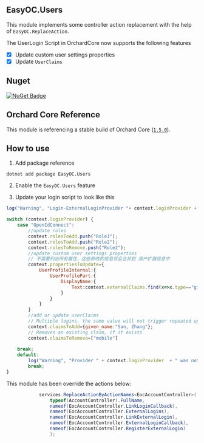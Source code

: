 
## EasyOC.Users

This module implements some controller action replacement with the help of `EasyOC.ReplaceAction`.

The UserLogin Script in OrchardCore now supports the following features

- [x] Update custom user settings properties
- [x] Update `UserClaims`

## Nuget

[![NuGet Badge](https://buildstats.info/nuget/Users.SwaggerUI?includePreReleases=true)](https://www.nuget.org/packages/EasyOC.Users)


## Orchard Core Reference

This module is referencing a stable build of Orchard Core ([`1.5.0`](https://www.nuget.org/packages/OrchardCore.Module.Targets/1.5.0)).





## How to use

1. Add package reference
```
dotnet add package EasyOC.Users
```
2. Enable the `EasyOC.Users` feature

3. Update your login script to look like this

```js
log("Warning", "Login-ExternalLoginProvider "+ context.loginProvider +  JSON.stringify(context));

switch (context.loginProvider) {
    case "OpenIdConnect": 
        //update roles
        context.rolesToAdd.push("Role1"); 
        context.rolesToAdd.push("Role2");
        context.rolesToRemove.push("Role2");
        //update custom user settings properties
        // 不需要列出所有属性，这些修改的信息将会合并到 用户扩展信息中
        context.propertiesToUpdate={
            UserProfileInternal:{
                UserProfilePart:{ 
                    DisplayName:{
                        Text:context.externalClaims.find(x=>x.type=="given_name")?.value
                    }
                }
            }
        }
        //add or update userClaims 
        // Multiple logins, the same value will not trigger repeated updates
        context.claimsToAdd={given_name:"San, Zhang"};
        // Removes an existing claim, if it exists 
        context.claimsToRemove=["mobile"]
    
    break;
    default:
        log("Warning", "Provider " + context.loginProvider  + " was not handled");
        break;
}

```

This module has been override the actions below:

```C#
            services.ReplaceActionByActionNames<EocAccountController>(
                typeof(AccountController).FullName, 
                nameof(EocAccountController.LinkLoginCallback),
                nameof(EocAccountController.ExternalLogins),
                nameof(EocAccountController.LinkExternalLogin),
                nameof(EocAccountController.ExternalLoginCallback),
                nameof(EocAccountController.RegisterExternalLogin)
                );
```

